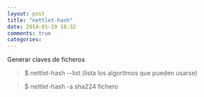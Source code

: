 ```yaml
---
layout: post
title: "nettlet-hash"
date: 2014-01-29 18:32
comments: true
categories: 
---
```

Generar claves de ficheros 

>$ nettlet-hash --list  (lista los algoritmos que pueden usarse) 

>$ nettlet-hash -a sha224 fichero 

